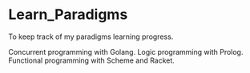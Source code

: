 # Learn_Paradigms
To keep track of my paradigms learning progress.

Concurrent programming with Golang.
Logic programming with Prolog.
Functional programming with Scheme and Racket.
